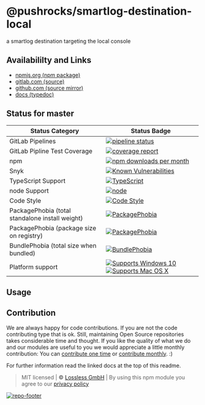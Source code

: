 # @pushrocks/smartlog-destination-local
a smartlog destination targeting the local console

## Availabililty and Links
* [npmjs.org (npm package)](https://www.npmjs.com/package/@pushrocks/smartlog-destination-local)
* [gitlab.com (source)](https://gitlab.com/pushrocks/smartlog-destination-local)
* [github.com (source mirror)](https://github.com/pushrocks/smartlog-destination-local)
* [docs (typedoc)](https://pushrocks.gitlab.io/smartlog-destination-local/)

## Status for master

Status Category | Status Badge
-- | --
GitLab Pipelines | [![pipeline status](https://gitlab.com/pushrocks/smartlog-destination-local/badges/master/pipeline.svg)](https://lossless.cloud)
GitLab Pipline Test Coverage | [![coverage report](https://gitlab.com/pushrocks/smartlog-destination-local/badges/master/coverage.svg)](https://lossless.cloud)
npm | [![npm downloads per month](https://badgen.net/npm/dy/@pushrocks/smartlog-destination-local)](https://lossless.cloud)
Snyk | [![Known Vulnerabilities](https://badgen.net/snyk/pushrocks/smartlog-destination-local)](https://lossless.cloud)
TypeScript Support | [![TypeScript](https://badgen.net/badge/TypeScript/>=%203.x/blue?icon=typescript)](https://lossless.cloud)
node Support | [![node](https://img.shields.io/badge/node->=%2010.x.x-blue.svg)](https://nodejs.org/dist/latest-v10.x/docs/api/)
Code Style | [![Code Style](https://badgen.net/badge/style/prettier/purple)](https://lossless.cloud)
PackagePhobia (total standalone install weight) | [![PackagePhobia](https://badgen.net/packagephobia/install/@pushrocks/smartlog-destination-local)](https://lossless.cloud)
PackagePhobia (package size on registry) | [![PackagePhobia](https://badgen.net/packagephobia/publish/@pushrocks/smartlog-destination-local)](https://lossless.cloud)
BundlePhobia (total size when bundled) | [![BundlePhobia](https://badgen.net/bundlephobia/minzip/@pushrocks/smartlog-destination-local)](https://lossless.cloud)
Platform support | [![Supports Windows 10](https://badgen.net/badge/supports%20Windows%2010/yes/green?icon=windows)](https://lossless.cloud) [![Supports Mac OS X](https://badgen.net/badge/supports%20Mac%20OS%20X/yes/green?icon=apple)](https://lossless.cloud)

## Usage


## Contribution

We are always happy for code contributions. If you are not the code contributing type that is ok. Still, maintaining Open Source repositories takes considerable time and thought. If you like the quality of what we do and our modules are useful to you we would appreciate a little monthly contribution: You can [contribute one time](https://lossless.link/contribute-onetime) or [contribute monthly](https://lossless.link/contribute). :)

For further information read the linked docs at the top of this readme.

> MIT licensed | **&copy;** [Lossless GmbH](https://lossless.gmbh)
| By using this npm module you agree to our [privacy policy](https://lossless.gmbH/privacy)

[![repo-footer](https://lossless.gitlab.io/publicrelations/repofooter.svg)](https://maintainedby.lossless.com)
